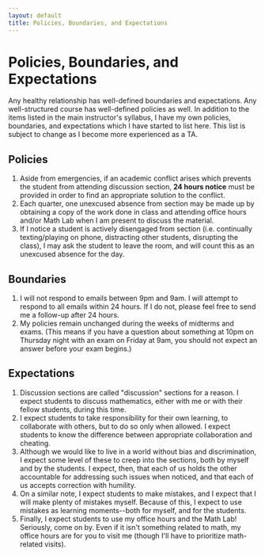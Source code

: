 ```yaml
---
layout: default
title: Policies, Boundaries, and Expectations
---
```


# Policies, Boundaries, and Expectations

Any healthy relationship has well-defined boundaries and expectations. Any well-structured course has well-defined policies as well. In addition to the items listed in the main instructor's syllabus, I have my own policies, boundaries, and expectations which I have started to list here. This list is subject to change as I become more experienced as a TA.

## Policies

1. Aside from emergencies, if an academic conflict arises which prevents the student from attending discussion section, __24 hours notice__ must be provided in order to find an appropriate solution to the conflict.
2. Each quarter, one unexcused absence from section may be made up by obtaining a copy of the work done in class and attending office hours and/or Math Lab when I am present to discuss the material. 
3. If I notice a student is actively disengaged from section (i.e. continually texting/playing on phone, distracting other students, disrupting the class), I may ask the student to leave the room, and will count this as an unexcused absence for the day.

## Boundaries

1. I will not respond to emails between 9pm and 9am. I will attempt to respond to all emails within 24 hours. If I do not, please feel free to send me a follow-up after 24 hours.
2. My policies remain unchanged during the weeks of midterms and exams. (This means if you have a question about something at 10pm on Thursday night with an exam on Friday at 9am, you should not expect an answer before your exam begins.)

## Expectations

1. Discussion sections are called "discussion" sections for a reason. I expect students to discuss mathematics, either with me or with their fellow students, during this time.
2. I expect students to take responsibility for their own learning, to collaborate with others, but to do so only when allowed. I expect students to know the difference between appropriate collaboration and cheating.
3. Although we would like to live in a world without bias and discrimination, I expect some level of these to creep into the sections, both by myself and by the students. I expect, then, that each of us holds the other accountable for addressing such issues when noticed, and that each of us accepts correction with humility.
4. On a similar note, I expect students to make mistakes, and I expect that I will make plenty of mistakes myself. Because of this, I expect to use mistakes as learning moments--both for myself, and for the students.
5. Finally, I expect students to use my office hours and the Math Lab! Seriously, come on by. Even if it isn't something related to math, my office hours are for you to visit me (though I'll have to prioritize math-related visits).
